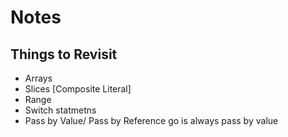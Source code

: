 # Notes

## Things to Revisit
- Arrays
- Slices [Composite Literal]
- Range 
- Switch statmetns
- Pass by Value/ Pass by Reference go is always pass by value